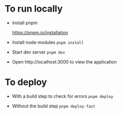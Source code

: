 # To run locally

-   Install pnpm

    https://pnpm.io/installation

-   Install node modules
    ```pnpm install```

-   Start dev server
    ```pnpm dev```

-   Open http://localhost:3000 to view the application

# To deploy

-   With a build step to check for errors
    ```pnpm deploy```

-   Without the build step
    ```pnpm deploy-fast```
